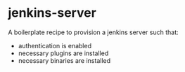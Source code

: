 # jenkins-server

A boilerplate recipe to provision a jenkins server such that:
 - authentication is enabled
 - necessary plugins are installed
 - necessary binaries are installed
